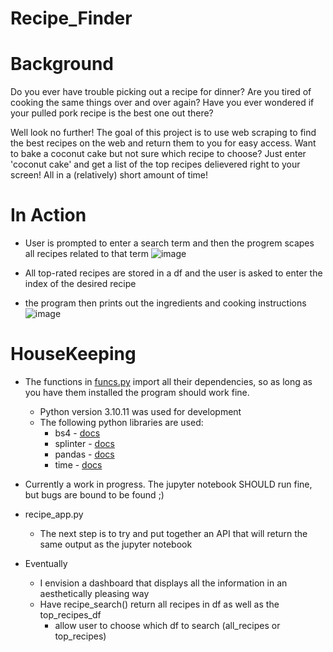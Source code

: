 # Recipe_Finder

# Background
Do you ever have trouble picking out a recipe for dinner? Are you tired of cooking the same things over and over again? Have you ever wondered if your pulled pork recipe is the best one out there?

Well look no further! The goal of this project is to use web scraping to find the best recipes on the web and return them to you for easy access. Want to bake a coconut cake but not sure which recipe to choose? Just enter 'coconut cake' and get a list of the top recipes delievered right to your screen! All in a (relatively) short amount of time!

# In Action
* User is prompted to enter a search term and then the progrem scapes all recipes related to that term
 ![image](https://github.com/StanJohn04/Recipe_Finder/assets/121142680/33917a55-9459-45c7-9d6d-35e37e7b69b7)

* All top-rated recipes are stored in a df and the user is asked to enter the index of the desired recipe
* the program then prints out the ingredients and cooking instructions
![image](https://github.com/StanJohn04/Recipe_Finder/assets/121142680/dd38d62d-4ec7-4163-b5b4-649666314ad3)


# HouseKeeping
* The functions in [funcs.py](https://github.com/StanJohn04/Recipe_Finder/blob/main/funcs.py) import all their dependencies, so as long as you have them installed the   program should work fine.
  * Python version 3.10.11 was used for development
  * The following python libraries are used:
    * bs4 - [docs](https://pypi.org/project/bs4/)
    * splinter - [docs](https://splinter.readthedocs.io/en/latest/)
    * pandas - [docs](https://pandas.pydata.org/docs/)
    * time - [docs](https://docs.python.org/3/library/time.html)

* Currently a work in progress. The jupyter notebook SHOULD run fine, but bugs are bound to be found ;)

* recipe_app.py
  * The next step is to try and put together an API that will return the same output as the jupyter notebook

* Eventually
  * I envision a dashboard that displays all the information in an aesthetically pleasing way
  * Have recipe_search() return all recipes in df as well as the top_recipes_df
    * allow user to choose which df to search (all_recipes or top_recipes)
